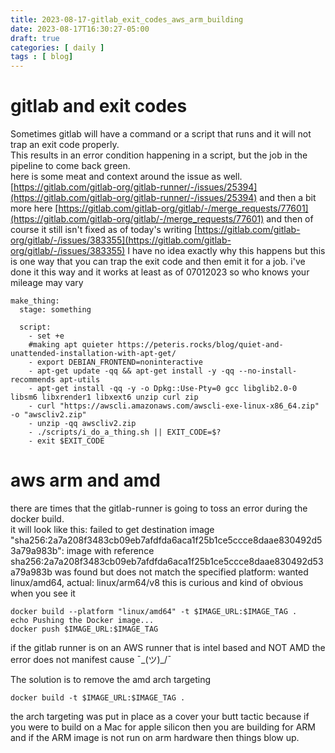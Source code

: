 ```yaml
---
title: 2023-08-17-gitlab_exit_codes_aws_arm_building
date: 2023-08-17T16:30:27-05:00
draft: true
categories: [ daily ]
tags : [ blog]
---
```

# gitlab and exit codes
Sometimes gitlab will have a command or a script that runs and it will not trap an exit code properly.  
This results in an error condition happening in a script, but the job in the pipeline to come back green.   
here is some meat and context around the issue as well.   [https://gitlab.com/gitlab-org/gitlab-runner/-/issues/25394](https://gitlab.com/gitlab-org/gitlab-runner/-/issues/25394)  and then a bit more here [https://gitlab.com/gitlab-org/gitlab/-/merge_requests/77601](https://gitlab.com/gitlab-org/gitlab/-/merge_requests/77601)  and then of course it still isn't fixed  as of today's writing [https://gitlab.com/gitlab-org/gitlab/-/issues/383355](https://gitlab.com/gitlab-org/gitlab/-/issues/383355)
I have no idea exactly why this happens but this is one way that you can trap the exit code and then emit it for a job.  i've done it this way and it works at least as of 07012023   so who knows your mileage may vary 
```
make_thing:
  stage: something

  script:
    - set +e
    #making apt quieter https://peteris.rocks/blog/quiet-and-unattended-installation-with-apt-get/
    - export DEBIAN_FRONTEND=noninteractive
    - apt-get update -qq && apt-get install -y -qq --no-install-recommends apt-utils
    - apt-get install -qq -y -o Dpkg::Use-Pty=0 gcc libglib2.0-0 libsm6 libxrender1 libxext6 unzip curl zip
    - curl "https://awscli.amazonaws.com/awscli-exe-linux-x86_64.zip" -o "awscliv2.zip"
    - unzip -qq awscliv2.zip
    - ./scripts/i_do_a_thing.sh || EXIT_CODE=$?
    - exit $EXIT_CODE
```

# aws arm and amd  

there are times that the gitlab-runner is going to toss an error during the docker build.  
it will look like this:
failed to get destination image "sha256:2a7a208f3483cb09eb7afdfda6aca1f25b1ce5ccce8daae830492d53a79a983b": image with reference sha256:2a7a208f3483cb09eb7afdfda6aca1f25b1ce5ccce8daae830492d53a79a983b was found but does not match the specified platform: wanted linux/amd64, actual: linux/arm64/v8
this is curious and kind of obvious when you see it
```
docker build --platform "linux/amd64" -t $IMAGE_URL:$IMAGE_TAG .
echo Pushing the Docker image...
docker push $IMAGE_URL:$IMAGE_TAG
```
if the gitlab runner is on an AWS runner that is intel based and NOT AMD the error does not manifest cause ¯\_(ツ)_/¯ 

The solution is to remove the amd arch targeting 
```
docker build -t $IMAGE_URL:$IMAGE_TAG .
```
the arch targeting was put in place as a cover your butt tactic because if you were to build on a Mac for apple silicon then you are building for ARM and if the ARM image is not run on arm hardware then things blow up.  